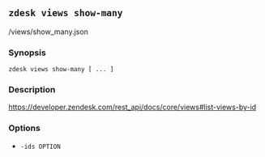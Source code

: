 ## `zdesk views show-many`

/views/show_many.json

### Synopsis

    zdesk views show-many [ ... ]

### Description

https://developer.zendesk.com/rest_api/docs/core/views#list-views-by-id

### Options

* `-ids OPTION`

